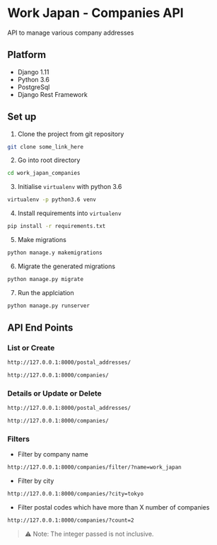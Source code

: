 # Work Japan - Companies API
API to manage various company addresses
## Platform

- Django 1.11
- Python 3.6
- PostgreSql
- Django Rest Framework

## Set up

1. Clone the project from git repository
```bash
git clone some_link_here
```
2. Go into root directory
```bash
cd work_japan_companies
```

3. Initialise `virtualenv` with python 3.6
```bash
virtualenv -p python3.6 venv
```

4. Install requirements into `virtualenv`
```bash
pip install -r requirements.txt
```

5. Make migrations
```python
python manage.y makemigrations
```

6. Migrate the generated migrations
```python
python manage.py migrate
```

7. Run the applciation
```python
python manage.py runserver
```

## API End Points

### List or Create

```bash
http://127.0.0.1:8000/postal_addresses/
```


```bash
http://127.0.0.1:8000/companies/
```

### Details or Update or Delete

```bash
http://127.0.0.1:8000/postal_addresses/
```


```bash
http://127.0.0.1:8000/companies/
```

### Filters

- Filter by company name
```bash
http://127.0.0.1:8000/companies/filter/?name=work_japan
```

- Filter by city
```bash
http://127.0.0.1:8000/companies/?city=tokyo
```

- Filter postal codes which have more than X number of companies
```bash
http://127.0.0.1:8000/companies/?count=2
```

> :warning: Note: The integer passed is not inclusive.  
